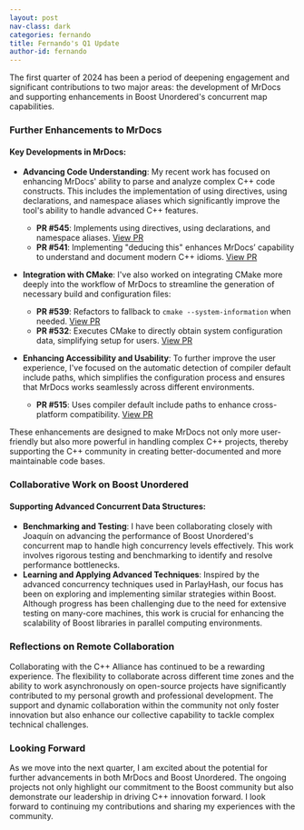 ```yaml
---
layout: post
nav-class: dark
categories: fernando
title: Fernando's Q1 Update
author-id: fernando
---
```


The first quarter of 2024 has been a period of deepening engagement and significant contributions to two major areas: the development of MrDocs and supporting enhancements in Boost Unordered's concurrent map capabilities.

### Further Enhancements to MrDocs

#### Key Developments in MrDocs:
- **Advancing Code Understanding**: My recent work has focused on enhancing MrDocs' ability to parse and analyze complex C++ code constructs. This includes the implementation of using directives, using declarations, and namespace aliases which significantly improve the tool's ability to handle advanced C++ features.
  - **PR #545**: Implements using directives, using declarations, and namespace aliases. [View PR](https://github.com/cppalliance/mrdocs/pull/545)
  - **PR #541**: Implementing "deducing this" enhances MrDocs’ capability to understand and document modern C++ idioms. [View PR](https://github.com/cppalliance/mrdocs/pull/541)

- **Integration with CMake**: I've also worked on integrating CMake more deeply into the workflow of MrDocs to streamline the generation of necessary build and configuration files:
  - **PR #539**: Refactors to fallback to `cmake --system-information` when needed. [View PR](https://github.com/cppalliance/mrdocs/pull/539)
  - **PR #532**: Executes CMake to directly obtain system configuration data, simplifying setup for users. [View PR](https://github.com/cppalliance/mrdocs/pull/532)

- **Enhancing Accessibility and Usability**: To further improve the user experience, I've focused on the automatic detection of compiler default include paths, which simplifies the configuration process and ensures that MrDocs works seamlessly across different environments.
  - **PR #515**: Uses compiler default include paths to enhance cross-platform compatibility. [View PR](https://github.com/cppalliance/mrdocs/pull/515)

These enhancements are designed to make MrDocs not only more user-friendly but also more powerful in handling complex C++ projects, thereby supporting the C++ community in creating better-documented and more maintainable code bases.

### Collaborative Work on Boost Unordered

#### Supporting Advanced Concurrent Data Structures:

- **Benchmarking and Testing**: I have been collaborating closely with Joaquín on advancing the performance of Boost Unordered's concurrent map to handle high concurrency levels effectively. This work involves rigorous testing and benchmarking to identify and resolve performance bottlenecks.
- **Learning and Applying Advanced Techniques**: Inspired by the advanced concurrency techniques used in ParlayHash, our focus has been on exploring and implementing similar strategies within Boost. Although progress has been challenging due to the need for extensive testing on many-core machines, this work is crucial for enhancing the scalability of Boost libraries in parallel computing environments.

### Reflections on Remote Collaboration

Collaborating with the C++ Alliance has continued to be a rewarding experience. The flexibility to collaborate across different time zones and the ability to work asynchronously on open-source projects have significantly contributed to my personal growth and professional development. The support and dynamic collaboration within the community not only foster innovation but also enhance our collective capability to tackle complex technical challenges.

### Looking Forward

As we move into the next quarter, I am excited about the potential for further advancements in both MrDocs and Boost Unordered. The ongoing projects not only highlight our commitment to the Boost community but also demonstrate our leadership in driving C++ innovation forward. I look forward to continuing my contributions and sharing my experiences with the community.
